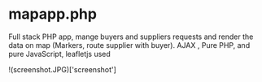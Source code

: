 # mapapp.php
Full stack PHP app, mange buyers and suppliers requests and render the data on map (Markers, route supplier with buyer). AJAX , Pure PHP, and pure JavaScript, leafletjs used


!(screenshot.JPG)['screenshot']
